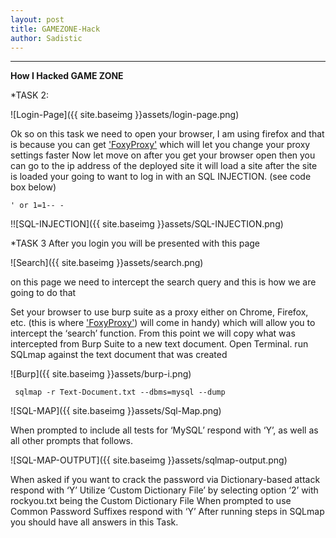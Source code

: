 ```yaml
---
layout: post
title: GAMEZONE-Hack
author: Sadistic
---
```


---

**How I Hacked GAME ZONE**

*TASK 2:

![Login-Page]({{ site.baseimg }}assets/login-page.png)

Ok so on this task we need to open your browser, I am using firefox and that is because you can get ['FoxyProxy'](https://addons.mozilla.org/en-US/firefox/addon/foxyproxy-standard/) which will let you change your proxy settings faster
Now let move on after you get your browser open then you can go to the ip address of the deployed site it will load a site after the site is loaded your going to want to log in with an SQL INJECTION. (see code box below)

~~~
' or 1=1-- -
~~~

!![SQL-INJECTION]({{ site.baseimg }}assets/SQL-INJECTION.png)

*TASK 3
After you login you will be presented with this page

![Search]({{ site.baseimg }}assets/search.png)

on this page we need to intercept the search query and this is how we are going to do that

Set your browser to use burp suite as a proxy either on Chrome, Firefox, etc. (this is where ['FoxyProxy'](https://addons.mozilla.org/en-US/firefox/addon/foxyproxy-standard/)) will come in handy) which will allow you to intercept the ‘search’ function. From this point we will copy what was intercepted from Burp Suite to a new text document.
Open Terminal. run SQLmap against the text document that was created

![Burp]({{ site.baseimg }}assets/burp-i.png)

~~~
 sqlmap -r Text-Document.txt --dbms=mysql --dump
~~~

![SQL-MAP]({{ site.baseimg }}assets/Sql-Map.png)

When prompted to include all tests for ‘MySQL’ respond with ‘Y’, as well as all other prompts that follows.

![SQL-MAP-OUTPUT]({{ site.baseimg }}assets/sqlmap-output.png)

When asked if you want to crack the password via Dictionary-based attack respond with ‘Y’
Utilize ‘Custom Dictionary File’ by selecting option ‘2’ with rockyou.txt being the Custom Dictionary File
When prompted to use Common Password Suffixes respond with ‘Y’
After running steps in SQLmap you should have all answers in this Task.
